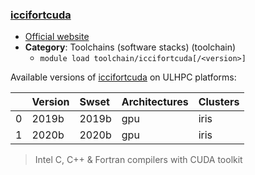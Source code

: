 ### [iccifortcuda]((none))

* [Official website]((none))
* __Category__: Toolchains (software stacks) (toolchain)
    -  `module load toolchain/iccifortcuda[/<version>]`

Available versions of [iccifortcuda]((none)) on ULHPC platforms:

|    | Version   | Swset   | Architectures   | Clusters   |
|---:|:----------|:--------|:----------------|:-----------|
|  0 | 2019b     | 2019b   | gpu             | iris       |
|  1 | 2020b     | 2020b   | gpu             | iris       |

> Intel C, C++ & Fortran compilers with CUDA toolkit
